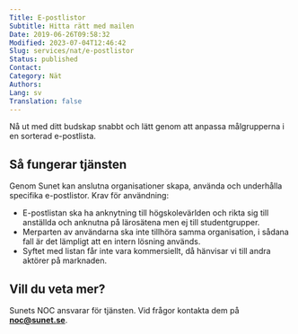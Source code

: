 ```yaml
---
Title: E-postlistor
Subtitle: Hitta rätt med mailen
Date: 2019-06-26T09:58:32
Modified: 2023-07-04T12:46:42
Slug: services/nat/e-postlistor
Status: published
Contact: 
Category: Nät
Authors: 
Lang: sv
Translation: false
---
```


Nå ut med ditt budskap snabbt och lätt genom att anpassa målgrupperna i en sorterad e-postlista.


Så fungerar tjänsten
--------------------


Genom Sunet kan anslutna organisationer skapa, använda och underhålla specifika e-postlistor. Krav för användning:


* E-postlistan ska ha anknytning till högskolevärlden och rikta sig till anställda och anknutna på lärosätena men ej till studentgrupper.
* Merparten av användarna ska inte tillhöra samma organisation, i sådana fall är det lämpligt att en intern lösning används.
* Syftet med listan får inte vara kommersiellt, då hänvisar vi till andra aktörer på marknaden.


Vill du veta mer?
-----------------


Sunets NOC ansvarar för tjänsten. Vid frågor kontakta dem på **[noc@sunet.se](mailto:noc@sunet.se)**.


